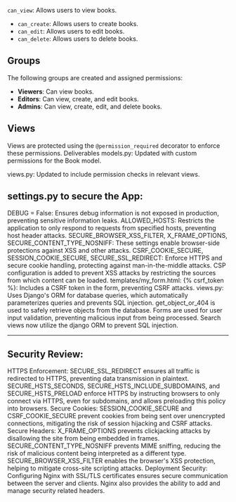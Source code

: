 `can_view`: Allows users to view books.
- `can_create`: Allows users to create books.
- `can_edit`: Allows users to edit books.
- `can_delete`: Allows users to delete books.

## Groups
The following groups are created and assigned permissions:
- **Viewers**: Can view books.
- **Editors**: Can view, create, and edit books.
- **Admins**: Can view, create, edit, and delete books.

## Views
Views are protected using the `@permission_required` decorator to enforce these permissions.
Deliverables
models.py: Updated with custom permissions for the Book model.

views.py: Updated to include permission checks in relevant views.

## settings.py to secure the App:

DEBUG = False: Ensures debug information is not exposed in production, preventing sensitive information leaks.
ALLOWED_HOSTS: Restricts the application to only respond to requests from specified hosts, preventing host header attacks.
SECURE_BROWSER_XSS_FILTER, X_FRAME_OPTIONS, SECURE_CONTENT_TYPE_NOSNIFF: These settings enable browser-side protections against XSS and other attacks.
CSRF_COOKIE_SECURE, SESSION_COOKIE_SECURE, SECURE_SSL_REDIRECT: Enforce HTTPS and secure cookie handling, protecting against man-in-the-middle attacks.
CSP configuration is added to prevent XSS attacks by restricting the sources from which content can be loaded.
templates/my_form.html:
{% csrf_token %}: Includes a CSRF token in the form, preventing CSRF attacks.
views.py:
Uses Django's ORM for database queries, which automatically parameterizes queries and prevents SQL injection.
get_object_or_404 is used to safely retrieve objects from the database.
Forms are used for user input validation, preventing malicious input from being processed.
Search views now utilize the django ORM to prevent SQL injection.

--------------------------------------------------------------------------------------------------------------------

## Security Review:

HTTPS Enforcement:
SECURE_SSL_REDIRECT ensures all traffic is redirected to HTTPS, preventing data transmission in plaintext.
SECURE_HSTS_SECONDS, SECURE_HSTS_INCLUDE_SUBDOMAINS, and SECURE_HSTS_PRELOAD enforce HTTPS by instructing browsers to only connect via HTTPS, even for subdomains, and allows preloading this policy into browsers.
Secure Cookies:
SESSION_COOKIE_SECURE and CSRF_COOKIE_SECURE prevent cookies from being sent over unencrypted connections, mitigating the risk of session hijacking and CSRF attacks.
Secure Headers:
X_FRAME_OPTIONS prevents clickjacking attacks by disallowing the site from being embedded in frames.
SECURE_CONTENT_TYPE_NOSNIFF prevents MIME sniffing, reducing the risk of malicious content being interpreted as a different type.
SECURE_BROWSER_XSS_FILTER enables the browser's XSS protection, helping to mitigate cross-site scripting attacks.
Deployment Security:
Configuring Nginx with SSL/TLS certificates ensures secure communication between the server and clients.
Nginx also provides the ability to add and manage security related headers.


